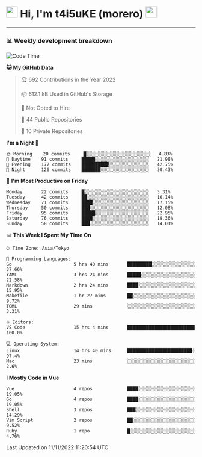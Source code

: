 <!-- Title -->
<h1>
    <img src="https://emojis.slackmojis.com/emojis/images/1600385609/10490/cactuar.gif?1600385609" width="30"/> 
    Hi, I'm t4i5uKE (morero) 
    <img src="https://emojis.slackmojis.com/emojis/images/1600385609/10490/cactuar.gif?1600385609" width="30"/>
</h1>

---

<h3> 📊 Weekly development breakdown </h3>
<!-- waka-readme-stats -->

<!--START_SECTION:waka-->
![Code Time](http://img.shields.io/badge/Code%20Time-1%2C302%20hrs%2034%20mins-blue)

**🐱 My GitHub Data** 

> 🏆 692 Contributions in the Year 2022
 > 
> 📦 612.1 kB Used in GitHub's Storage 
 > 
> 🚫 Not Opted to Hire
 > 
> 📜 44 Public Repositories 
 > 
> 🔑 10 Private Repositories  
 > 
**I'm a Night 🦉** 

```text
🌞 Morning    20 commits     █░░░░░░░░░░░░░░░░░░░░░░░░   4.83% 
🌆 Daytime    91 commits     █████░░░░░░░░░░░░░░░░░░░░   21.98% 
🌃 Evening    177 commits    ██████████░░░░░░░░░░░░░░░   42.75% 
🌙 Night      126 commits    ███████░░░░░░░░░░░░░░░░░░   30.43%

```
📅 **I'm Most Productive on Friday** 

```text
Monday       22 commits     █░░░░░░░░░░░░░░░░░░░░░░░░   5.31% 
Tuesday      42 commits     ██░░░░░░░░░░░░░░░░░░░░░░░   10.14% 
Wednesday    71 commits     ████░░░░░░░░░░░░░░░░░░░░░   17.15% 
Thursday     50 commits     ███░░░░░░░░░░░░░░░░░░░░░░   12.08% 
Friday       95 commits     █████░░░░░░░░░░░░░░░░░░░░   22.95% 
Saturday     76 commits     ████░░░░░░░░░░░░░░░░░░░░░   18.36% 
Sunday       58 commits     ███░░░░░░░░░░░░░░░░░░░░░░   14.01%

```


📊 **This Week I Spent My Time On** 

```text
⌚︎ Time Zone: Asia/Tokyo

💬 Programming Languages: 
Go                       5 hrs 40 mins       █████████░░░░░░░░░░░░░░░░   37.66% 
YAML                     3 hrs 24 mins       █████░░░░░░░░░░░░░░░░░░░░   22.58% 
Markdown                 2 hrs 24 mins       ████░░░░░░░░░░░░░░░░░░░░░   15.95% 
Makefile                 1 hr 27 mins        ██░░░░░░░░░░░░░░░░░░░░░░░   9.72% 
TOML                     29 mins             ░░░░░░░░░░░░░░░░░░░░░░░░░   3.31%

🔥 Editors: 
VS Code                  15 hrs 4 mins       █████████████████████████   100.0%

💻 Operating System: 
Linux                    14 hrs 40 mins      ████████████████████████░   97.4% 
Mac                      23 mins             ░░░░░░░░░░░░░░░░░░░░░░░░░   2.6%

```

**I Mostly Code in Vue** 

```text
Vue                      4 repos             ████░░░░░░░░░░░░░░░░░░░░░   19.05% 
Go                       4 repos             ████░░░░░░░░░░░░░░░░░░░░░   19.05% 
Shell                    3 repos             ███░░░░░░░░░░░░░░░░░░░░░░   14.29% 
Vim Script               2 repos             ██░░░░░░░░░░░░░░░░░░░░░░░   9.52% 
Ruby                     1 repo              █░░░░░░░░░░░░░░░░░░░░░░░░   4.76%

```



 Last Updated on 11/11/2022 11:20:54 UTC
<!--END_SECTION:waka-->
